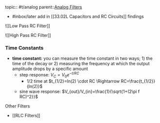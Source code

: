 topic:: #t/analog 
parent::[Analog Filters](Analog%20Filters.md)

- #inbox/later  add in [[33.02L Capacitors and RC Circuits]] findings

![[Low Pass RC Filter]]

![[High Pass RC Filter]]

### Time Constants
- **time constant:** you can measure the time constant in two ways; 1) the time of the decay or 2) measuring the frequency at which the output amplitude drops by a specific amount
    - step response: $V_C = V_0 e^{-t/RC}$
        - 1/2 time at $t_{1/2}=ln(2) \cdot RC \Rightarrow RC=\frac{t_{1/2}}{ln(2)}$
    - sine wave response: $V_{out}/V_{in}=\frac{1}{\sqrt{1+(2\pi f RC)^2}}$

Other Filters
- [[RLC Filters]]